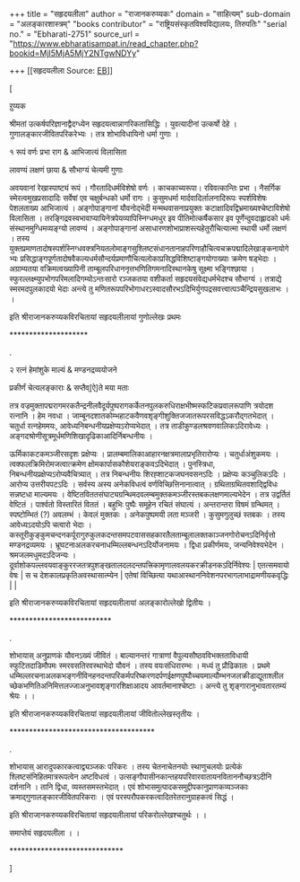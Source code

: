 +++
title = "सहृदयलीला"
author = "राजानकरुय्यकः"
domain = "साहित्यम्"
sub-domain = "अलङ्कारशास्त्रम्"
"books contributor" = "राष्ट्रियसंस्कृतविश्वविद्यालयः, तिरुपतिः"
"serial no." = "Ebharati-2751"
source_url = "https://www.ebharatisampat.in/read_chapter.php?bookid=MjI5MjA5MjY2NTgwNDYy"

+++
[[सहृदयलीला	Source: [EB](https://www.ebharatisampat.in/read_chapter.php?bookid=MjI5MjA5MjY2NTgwNDYy)]]

\[









ऱुय्यक









श्रीमतां उत्कर्षपरिज्ञानाद्वैदग्ध्येन सहृदयत्वान्नागरिकतासिद्धिः । युवत्यादीनां उत्कर्षो देहे । गुणालङ्कारजीवितपरिकरेभ्यः । तत्र शोभाविधायिनो धर्मा गुणाः ।



१ रूपं वर्णः प्रभा राग & आभिजात्यं विलासिता

लावण्यं लक्षणं छाया & सौभाग्यं चेत्यमी गुणाः



अवयवानां रेखास्पाष्ट्यं रूपं । गौरतादिधर्मविशेषो वर्णः । काचकाच्यरूपा। रविवत्कान्तिः प्रभा । नैसर्गिक स्मेरत्वमुखप्रसादादिः सर्वेषां एव चक्षुर्बन्धको धर्मो रागः । कुसुमधर्मा मार्दवादिर्लालनादिरूपः स्पर्शविशेषः पेशलताख्य आभिजात्यं । अङ्गोपाङ्गानां यौवनोद्भेदी मन्मथवासनाप्रयुक्तः कटाक्षादिवद्विभ्रमाख्यश्चेष्टाविशेषो विलासिता । तरङ्गिद्रवस्वभावाप्यायिनेत्रपेयव्यापिस्निग्धमधुर इव पीतिमोत्कर्षैकसार इव पूर्णेन्दुवदाह्लादको धर्मः संस्थानमुग्धिमव्यङ्ग्यो लावण्यं । अङ्गोपाङ्गानां असाधारणशोभाप्राशस्त्यहेतुरौचित्यात्मा स्थायी धर्मो लक्षणं । तस्य युक्तप्रमाणतादोषस्पर्शस्निग्धवक्त्रनियतलोमाङ्गसुश्लिष्टसंधानतानाहपरिणाहौचित्यचक्रपद्मादिलेखाङ्कनायोगेभ्यः प्रसिद्धाङ्गपूर्णतादोषवैकल्यधर्मसौन्दर्यप्रमाणौचित्यलोकाप्रसिद्धविशिष्टाङ्गयोगाख्याः क्रमेण षड्भेदाः । अग्राम्यतया वक्रिमत्वख्यापिनी ताम्बूलपरिधाननृत्तभणितिगमनादिस्थानकेषु सूक्ष्मा भङ्गिश्छाया । स्फुरल्लक्ष्म्युपभोगपरिमलादिगम्योऽन्तःसारो रञ्जकतया वशीकर्ता सहृदयसंवेद्यधर्मभेदश्च सौभाग्यं । तत्राद्ये स्मरमदपुलकादयो भेदाः अन्त्ये तु मणितरूपपरिभोगाधरऽस्वादसौरभऽदिभिर्युगपद्रसवत्त्वात्पञ्चैन्द्रियसुखलाभः । ।



इति श्रीराजानकरुय्यकविरचितायां सहृदयलीलायां गुणोल्लेखः प्रथमः





\*\*\*\*\*\*\*\*\*\*\*\*\*\*\*\*\*\*\*\*





.



२ रत्नं हेमांशुके माल्यं & मण्डनद्रव्ययोजने

 प्रकीर्णं चेत्यलङ्काराः & सप्तैव्\[ऐ\]ते मया मताः



तत्र वज्रमुक्तापद्मरागमरकतैन्द्रनीलवैदूर्यपुष्परागकर्केतनपुलकरुधिराक्षभीष्मस्फटिकप्रवालरूपाणि त्रयोदश रत्नानि । हेम नवधा । जाम्बूनदशातकोम्भहाटकवैणवशृङ्गीशुक्तिजजातरूपरसविद्धऽकरौद्गतभेदात् । चतुर्धा रत्नहेममयः, आवेध्यनिबन्धनीयप्रक्षेप्यऽरोप्यभेदात् । तत्र ताडीकुण्डलश्रवणवालिकऽदिरावेध्यः । अङ्गदश्रोणीसूत्रमूर्धमणिशिखादृढिकाआदिर्निबन्धनीयः ।

ऊर्मिकाकटकमञ्जीरसदृशः प्रक्षेप्यः । प्रालम्बमालिकाआहारनक्षत्रमालाप्रभृतिरारोप्यः । चतुर्धाअंशुकमयः । त्वक्फलक्रिमिरोमजत्वात्क्रमेण क्षोमकार्पासकौशेयराङ्कवऽदिभेदात् । पुनस्त्रिधा, निबन्धनीयप्रक्षेप्यऽरोप्यवैचित्र्यात् । तत्र निबन्धनीयः शिरह्शाटकजघनवसनऽदिः । प्रक्षेप्यः कञ्चुलिकऽदिः । आरोप्य उत्तरीयपटऽदिः
। सर्वस्य अस्य अनेकविधत्वं वर्णविच्छित्तिनानात्वात् । ग्रथिताग्रथितवशाद्द्विविधः सन्नष्टधा माल्यमयः । वेष्टितविततसंघाट्यग्रन्थिमदवलम्बमुक्तकमञ्जीरस्तबकलक्षणमाल्यभेदेन । तत्र उद्वर्तितं वेष्टितं । पार्श्वतो विस्तारितं विततं । बहुभिः पुष्पैः समूहेन रचितं संघात्यं । अन्तरान्तरा विषमं ग्रन्थिमत् । स्पष्टोम्भितं (?) अवलम्भं । केवलं मुक्तकः । अनेकपुष्पमयी लता मञ्जरी । कुसुमगुलुच्छं स्तबकः । तस्य आवेध्यऽदयोऽपि चत्वारो भेदाः । कस्तूरीकुङ्कुमचन्दनकर्पूरागुरुकुलकदन्तसमपटवाससहकारतैलताम्बूलालक्तकाञ्जनगोरोचनऽदिनिर्वृत्तो मण्डनद्रव्यमयः । भ्रूघटनाअलकरचनाधम्मिल्लबन्धनऽदिर्योजनामयः । द्विधा प्रकीर्णमयः, जन्यनिवेश्यभेदेन । श्रमजलमधुमदऽदिजन्यः । दूर्वाशोकपल्लवयवाङ्कुररजतत्रपुशङ्खतालदलदन्तपत्त्रिकामृणालवलयकरक्रीडनकऽदिर्निवेश्यः
| एतत्समवायो वेषः | स च देशकालप्रकृतिअवस्थासात्म्येन | एतेषां विच्छित्या यथाआस्थाननिवेशनपरभागलाभाद्रामणीयकवृद्धिः | |



इति श्रीराजानकरुय्यकविरचितायां सहृदयलीलायां अलङ्कारोल्लेखो द्वितीयः ।









\*\*\*\*\*\*\*\*\*\*\*\*\*\*\*\*\*\*\*\*\*\*\*\*\*\*





.



शोभायास् अनुप्राणकं यौवनऽख्यं जीवितं । बाल्यानन्तरं गात्राणां वैपुल्यसौष्ठवविभक्तताविधायी स्फुटितदाडिमौपमः स्मरवसतिरवस्थाभेदो यौवनं । तस्य वयःसंधिरारम्भः । मध्यं तु प्रौढिकालः । प्रथमे धम्मिल्लरचनाअलकभङ्गनीविनहनदन्तपरिकर्मपरिष्करणदर्पणईक्षणपुष्पौच्चयमाल्यौम्भनजलक्रीडाद्यूताश्लीलच्छेकभणितिअनिमित्तलज्जाअनुभावशृङ्गारशिक्षाआदय आवर्तमानाश्चेष्टाः । अन्त्ये तु शृङ्गारानुभावतारतम्यं श्रेयः । ।



इति श्रीराजानकरुय्यकविरचितायां सहृदयलीलायां जीवितोल्लेखस्तृतीयः ।







\*\*\*\*\*\*\*\*\*\*\*\*\*\*\*\*\*\*\*\*\*\*\*\*\*\*\*\*\*\*\*\*\*\*\*\*\*





.



शोभायास् आरादुपकारकत्वाद्व्यञ्जकः परिकरः । तस्य चेतनाचेतनयोः स्थाणुचलयोः प्रत्येकं श्लिष्टसंनिहितमात्ररूपत्वेन अष्टविधत्वं । उत्सङ्गौपासीनकान्तहयपरिवारवातायनविताननौच्छत्रऽदीनि दर्शनानि । तानि द्विधा, व्यस्तसमस्तभेदात् । एवं शोभासमुत्पादकसमुद्दीपकानुप्राणकव्यञ्जकाः क्रमाद्गुणालङ्कारजीवितपरिकराः । एवं परस्परौपकरकत्वादितरेतरानुग्राहकत्वं सिद्धं ।



इति श्रीराजानकरुय्यकविरचितायां सहृदयलीलायां परिकरोल्लेखश्चतुर्थः । ।

समाप्तेयं सहृदयलीला । ।





\*\*\*\*\*\*\*\*\*\*\*\*\*\*\*\*\*\*\*\*\*\*\*\*\*\*\*\*\*













\]

